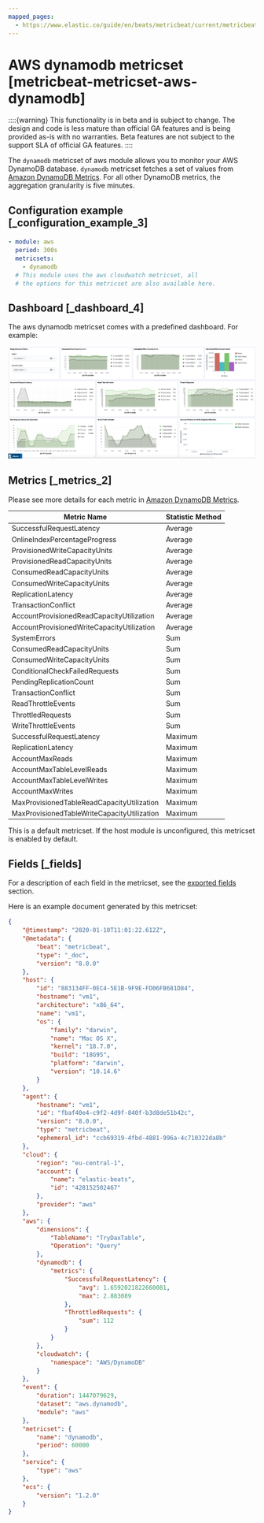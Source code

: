 ```yaml
---
mapped_pages:
  - https://www.elastic.co/guide/en/beats/metricbeat/current/metricbeat-metricset-aws-dynamodb.html
---
```


<!-- This file is generated! See scripts/mage/docs_collector.go -->

# AWS dynamodb metricset [metricbeat-metricset-aws-dynamodb]

::::{warning}
This functionality is in beta and is subject to change. The design and code is less mature than official GA features and is being provided as-is with no warranties. Beta features are not subject to the support SLA of official GA features.
::::


The `dynamodb` metricset of aws module allows you to monitor your AWS DynamoDB database. `dynamodb` metricset fetches a set of values from [Amazon DynamoDB Metrics](https://docs.aws.amazon.com/amazondynamodb/latest/developerguide/metrics-dimensions.html). For all other DynamoDB metrics, the aggregation granularity is five minutes.


## Configuration example [_configuration_example_3]

```yaml
- module: aws
  period: 300s
  metricsets:
    - dynamodb
  # This module uses the aws cloudwatch metricset, all
  # the options for this metricset are also available here.
```


## Dashboard [_dashboard_4]

The aws dynamodb metricset comes with a predefined dashboard. For example:

![metricbeat aws dynamodb overview](images/metricbeat-aws-dynamodb-overview.png)


## Metrics [_metrics_2]

Please see more details for each metric in [Amazon DynamoDB Metrics](https://docs.aws.amazon.com/amazondynamodb/latest/developerguide/metrics-dimensions.html).

| Metric Name | Statistic Method |
| --- | --- |
| SuccessfulRequestLatency | Average |
| OnlineIndexPercentageProgress | Average |
| ProvisionedWriteCapacityUnits | Average |
| ProvisionedReadCapacityUnits | Average |
| ConsumedReadCapacityUnits | Average |
| ConsumedWriteCapacityUnits | Average |
| ReplicationLatency | Average |
| TransactionConflict | Average |
| AccountProvisionedReadCapacityUtilization | Average |
| AccountProvisionedWriteCapacityUtilization | Average |
| SystemErrors | Sum |
| ConsumedReadCapacityUnits | Sum |
| ConsumedWriteCapacityUnits | Sum |
| ConditionalCheckFailedRequests | Sum |
| PendingReplicationCount | Sum |
| TransactionConflict | Sum |
| ReadThrottleEvents | Sum |
| ThrottledRequests | Sum |
| WriteThrottleEvents | Sum |
| SuccessfulRequestLatency | Maximum |
| ReplicationLatency | Maximum |
| AccountMaxReads | Maximum |
| AccountMaxTableLevelReads | Maximum |
| AccountMaxTableLevelWrites | Maximum |
| AccountMaxWrites | Maximum |
| MaxProvisionedTableReadCapacityUtilization | Maximum |
| MaxProvisionedTableWriteCapacityUtilization | Maximum |

This is a default metricset. If the host module is unconfigured, this metricset is enabled by default.

## Fields [_fields]

For a description of each field in the metricset, see the [exported fields](/reference/metricbeat/exported-fields-aws.md) section.

Here is an example document generated by this metricset:

```json
{
    "@timestamp": "2020-01-10T11:01:22.612Z",
    "@metadata": {
        "beat": "metricbeat",
        "type": "_doc",
        "version": "8.0.0"
    },
    "host": {
        "id": "883134FF-0EC4-5E1B-9F9E-FD06FB681D84",
        "hostname": "vm1",
        "architecture": "x86_64",
        "name": "vm1",
        "os": {
            "family": "darwin",
            "name": "Mac OS X",
            "kernel": "18.7.0",
            "build": "18G95",
            "platform": "darwin",
            "version": "10.14.6"
        }
    },
    "agent": {
        "hostname": "vm1",
        "id": "fbaf40e4-c9f2-4d9f-840f-b3d8de51b42c",
        "version": "8.0.0",
        "type": "metricbeat",
        "ephemeral_id": "ccb69319-4fbd-4881-996a-4c710322da8b"
    },
    "cloud": {
        "region": "eu-central-1",
        "account": {
            "name": "elastic-beats",
            "id": "428152502467"
        },
        "provider": "aws"
    },
    "aws": {
        "dimensions": {
            "TableName": "TryDaxTable",
            "Operation": "Query"
        },
        "dynamodb": {
            "metrics": {
                "SuccessfulRequestLatency": {
                    "avg": 1.6592021822660081,
                    "max": 2.883089
                },
                "ThrottledRequests": {
                    "sum": 112
                }
            }
        },
        "cloudwatch": {
            "namespace": "AWS/DynamoDB"
        }
    },
    "event": {
        "duration": 1447079629,
        "dataset": "aws.dynamodb",
        "module": "aws"
    },
    "metricset": {
        "name": "dynamodb",
        "period": 60000
    },
    "service": {
        "type": "aws"
    },
    "ecs": {
        "version": "1.2.0"
    }
}
```
